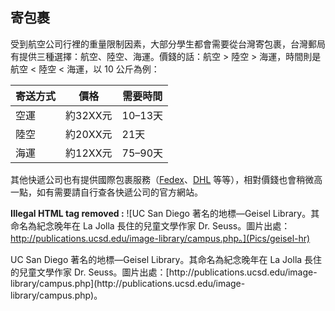 ## 寄包裹

受到航空公司行裡的重量限制因素，大部分學生都會需要從台灣寄包裹，台灣郵局有提供三種選擇：航空、陸空、海運。價錢的話：航空 &gt; 陸空 &gt; 海運，時間則是航空 &lt; 陸空 &lt; 海運，以 10 公斤為例：

| 寄送方式 | 價格 | 需要時間 |
| --- | --- | --- |
| 空運 | 約32XX元 | 10–13天 |
| 陸空 | 約20XX元 | 21天 |
| 海運 | 約12XX元 | 75–90天 |

其他快遞公司也有提供國際包裹服務（[Fedex](http://www.fedex.com/tw/)、[DHL](http://www.dhl.com.tw/zt.html) 等等），相對價錢也會稍微高一點，如有需要請自行查各快遞公司的官方網站。

**Illegal HTML tag removed :** ![UC San Diego 著名的地標—Geisel Library。其命名為紀念晚年在 La Jolla 長住的兒童文學作家 Dr. Seuss。圖片出處：http://publications.ucsd.edu/image-library/campus.php。](Pics/geisel-hr)

<figcaption>UC San Diego 著名的地標—Geisel Library。其命名為紀念晚年在 La Jolla 長住的兒童文學作家 Dr. Seuss。圖片出處：[http://publications.ucsd.edu/image-library/campus.php](http://publications.ucsd.edu/image-library/campus.php)。</figcaption>